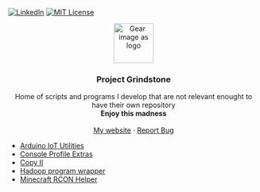 [![LinkedIn][linkedin-shield]][linkedin-url] [![MIT License][license-shield]][license-url] 

<!-- HEADER -->
<div align="center">
    <img src="https://s2.svgbox.net/octicons.svg?ic=gear&color=14d1d1" alt="Gear image as logo" width="80" height="80">

  <h3 align="center">Project Grindstone</h3>

  <p align="center">
    Home of scripts and programs I develop that are not relevant enought to have their own repository
    <br />
    <strong>Enjoy this madness</strong>
    <br />
    <br />
    <a href="https://www.dtanase.com/">My website</a>
    ·
    <a href="https://github.com/exore13/Project-Grindstone/issues/new">Report Bug</a>
  </p>

</div>

<!-- TABLE OF CONTENTS -->
<ul>
  <li><a href="projects/Arduino%20IoT%20Utilities">Arduino IoT Utilities</a></li>
  <li><a href="projects/Console%20Profile%20Extras">Console Profile Extras</a></li>
  <li><a href="projects/cpii">Copy II</a></li>
  <li><a href="projects/hadoop_program_compile">Hadoop program wrapper</a></li>
  <li><a href="projects/Minecraft%20Rcon%20Helper">Minecraft RCON Helper</a></li>
</ul>



<!-- Links and Images-->
[license-shield]: https://img.shields.io/github/license/othneildrew/Best-README-Template.svg?style=for-the-badge
[license-url]: https://github.com/othneildrew/Best-README-Template/blob/master/LICENSE.txt
[linkedin-shield]: https://img.shields.io/badge/-LinkedIn-black.svg?style=for-the-badge&logo=linkedin&colorB=555
[linkedin-url]: https://www.linkedin.com/in/dtanase22/
